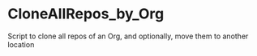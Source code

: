 # CloneAllRepos_by_Org
Script to clone all repos of an Org, and optionally, move them to another location
